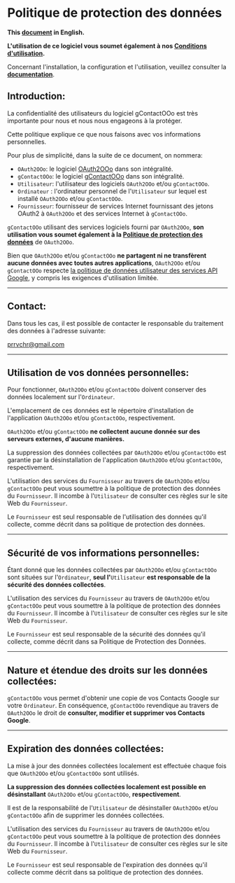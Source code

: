 # Politique de protection des données

**This [document][1] in English.**

**L'utilisation de ce logiciel vous soumet également à nos [Conditions d'utilisation][2].**

Concernant l'installation, la configuration et l'utilisation, veuillez consulter la **[documentation][3]**.

## Introduction:

La confidentialité des utilisateurs du logiciel gContactOOo est très importante pour nous et nous nous engageons à la protéger.

Cette politique explique ce que nous faisons avec vos informations personnelles.

Pour plus de simplicité, dans la suite de ce document, on nommera:
- `OAuth2OOo`: le logiciel [OAuth2OOo][4] dans son intégralité.
- `gContactOOo`: le logiciel [gContactOOo][5] dans son intégralité.
- `Utilisateur`: l'utilisateur des logiciels `OAuth2OOo` et/ou `gContactOOo`.
- `Ordinateur` : l'ordinateur personnel de l'`Utilisateur` sur lequel est installé `OAuth2OOo` et/ou `gContactOOo`.
- `Fournisseur`: fournisseur de services Internet fournissant des jetons OAuth2 à `OAuth2OOo` et des services Internet à `gContactOOo`.

`gContactOOo` utilisant des services logiciels fourni par `OAuth2OOo`, **son utilisation vous soumet également à la [Politique de protection des données][6]** de `OAuth2OOo`.

Bien que `OAuth2OOo` et/ou `gContactOOo` **ne partagent ni ne transfèrent aucune données avec toutes autres applications**, `OAuth2OOo` et/ou `gContactOOo` respecte [la politique de données utilisateur des services API Google][7], y compris les exigences d'utilisation limitée.

___
## Contact:

Dans tous les cas, il est possible de contacter le responsable du traitement des données à l'adresse suivante:

prrvchr@gmail.com

___
## Utilisation de vos données personnelles:

Pour fonctionner, `OAuth2OOo` et/ou `gContactOOo` doivent conserver des données localement sur l'`Ordinateur`.

L'emplacement de ces données est le répertoire d'installation de l'application `OAuth2OOo` et/ou `gContactOOo`, respectivement.

`OAuth2OOo` et/ou `gContactOOo` **ne collectent aucune donnée sur des serveurs externes, d'aucune manières.**

La suppression des données collectées par `OAuth2OOo` et/ou `gContactOOo` est garantie par la désinstallation de l'application `OAuth2OOo` et/ou `gContactOOo`, respectivement.

L'utilisation des services du `Fournisseur` au travers de `OAuth2OOo` et/ou `gContactOOo` peut vous soumettre à la politique de protection des données du `Fournisseur`. Il incombe à l'`Utilisateur` de consulter ces règles sur le site Web du `Fournisseur`.

Le `Fournisseur` est seul responsable de l'utilisation des données qu'il collecte, comme décrit dans sa politique de protection des données.

___
## Sécurité de vos informations personnelles:

Étant donné que les données collectées par `OAuth2OOo` et/ou `gContactOOo` sont situées sur l'`Ordinateur`, **seul l'**`Utilisateur` **est responsable de la sécurité des données collectées**.

L'utilisation des services du `Fournisseur` au travers de `OAuth2OOo` et/ou `gContactOOo` peut vous soumettre à la politique de protection des données du `Fournisseur`. Il incombe à l'`Utilisateur` de consulter ces règles sur le site Web du `Fournisseur`.

Le `Fournisseur` est seul responsable de la sécurité des données qu'il collecte, comme décrit dans sa Politique de Protection des Données.

___
## Nature et étendue des droits sur les données collectées:

`gContactOOo` vous permet d'obtenir une copie de vos Contacts Google sur votre `Ordinateur`. En conséquence, `gContactOOo` revendique au travers de `OAuth2OOo` le droit de **consulter, modifier et supprimer vos Contacts Google**.

___
## Expiration des données collectées:

La mise à jour des données collectées localement est effectuée chaque fois que `OAuth2OOo` et/ou `gContactOOo` sont utilisés.

**La suppression des données collectées localement est possible en désinstallant** `OAuth2OOo` et/ou `gContactOOo`, **respectivement**.

Il est de la responsabilité de l'`Utilisateur` de désinstaller `OAuth2OOo` et/ou `gContactOOo` afin de supprimer les données collectées.

L'utilisation des services du `Fournisseur` au travers de `OAuth2OOo` et/ou `gContactOOo` peut vous soumettre à la politique de protection des données du `Fournisseur`. Il incombe à l'`Utilisateur` de consulter ces règles sur le site Web du `Fournisseur`.

Le `Fournisseur` est seul responsable de l'expiration des données qu'il collecte comme décrit dans sa politique de protection des données.

[1]: <https://prrvchr.github.io/gContactOOo/source/gContactOOo/registration/PrivacyPolicy_en>
[2]: <https://prrvchr.github.io/gContactOOo/source/gContactOOo/registration/TermsOfUse_fr>
[3]: <https://prrvchr.github.io/gContactOOo/README_fr>
[4]: <https://github.com/prrvchr/OAuth2OOo/raw/master/OAuth2OOo.oxt>
[5]: <https://github.com/prrvchr/gContactOOo/raw/master/gContactOOo.oxt>
[6]: <https://prrvchr.github.io/OAuth2OOo/source/OAuth2OOo/registration/PrivacyPolicy_fr>
[7]: <https://developers.google.com/terms/api-services-user-data-policy?hl=fr>
